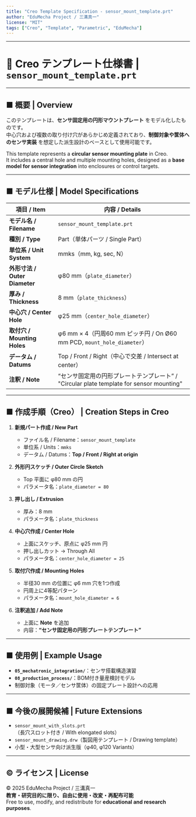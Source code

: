 ```yaml
---
title: "Creo Template Specification - sensor_mount_template.prt"
author: "EduMecha Project / 三溝真一"
license: "MIT"
tags: ["Creo", "Template", "Parametric", "EduMecha"]
---
```


---

# 📐 Creo テンプレート仕様書 | **`sensor_mount_template.prt`**

---

## ■ 概要 | **Overview**

このテンプレートは、**センサ固定用の円形マウントプレート** をモデル化したものです。  
中心穴および複数の取り付け穴があらかじめ定義されており、**制御対象や筐体へのセンサ実装** を想定した派生設計のベースとして使用可能です。  

This template represents a **circular sensor mounting plate** in Creo.  
It includes a central hole and multiple mounting holes, designed as a **base model for sensor integration** into enclosures or control targets.  

---

## ■ モデル仕様 | **Model Specifications**

| **項目 / Item** | **内容 / Details** |
|-----------------|---------------------|
| **モデル名 / Filename** | `sensor_mount_template.prt` |
| **種別 / Type** | Part（単体パーツ / Single Part） |
| **単位系 / Unit System** | mmks（mm, kg, sec, N） |
| **外形寸法 / Outer Diameter** | φ80 mm（`plate_diameter`） |
| **厚み / Thickness** | 8 mm（`plate_thickness`） |
| **中心穴 / Center Hole** | φ25 mm（`center_hole_diameter`） |
| **取付穴 / Mounting Holes** | φ6 mm × 4（円周60 mm ピッチ円 / On Ø60 mm PCD, `mount_hole_diameter`） |
| **データム / Datums** | Top / Front / Right（中心で交差 / Intersect at center） |
| **注釈 / Note** | “センサ固定用の円形プレートテンプレート” / "Circular plate template for sensor mounting" |

---

## ■ 作成手順（Creo） | **Creation Steps in Creo**

1. **新規パート作成 / New Part**  
   - ファイル名 / Filename：`sensor_mount_template`  
   - 単位系 / Units：`mmks`  
   - データム / Datums：**Top / Front / Right at origin**

2. **外形円スケッチ / Outer Circle Sketch**  
   - Top 平面に φ80 mm の円  
   - パラメータ名：`plate_diameter = 80`

3. **押し出し / Extrusion**  
   - 厚み：8 mm  
   - パラメータ名：`plate_thickness`

4. **中心穴作成 / Center Hole**  
   - 上面にスケッチ、原点に φ25 mm 円  
   - 押し出しカット → Through All  
   - パラメータ名：`center_hole_diameter = 25`

5. **取付穴作成 / Mounting Holes**  
   - 半径30 mm の位置に φ6 mm 穴を1つ作成  
   - 円周上に4等配パターン  
   - パラメータ名：`mount_hole_diameter = 6`

6. **注釈追加 / Add Note**  
   - 上面に **Note** を追加  
   - 内容：**“センサ固定用の円形プレートテンプレート”**

---

## ■ 使用例 | **Example Usage**

- **`05_mechatronic_integration/`**：センサ搭載構造演習  
- **`08_production_process/`**：BOM付き量産検討モデル  
- 制御対象（モータ／センサ筐体）の固定プレート設計への応用  

---

## ■ 今後の展開候補 | **Future Extensions**

- `sensor_mount_with_slots.prt`（長穴スロット付き / With elongated slots）  
- `sensor_mount_drawing.drw`（製図用テンプレート / Drawing template）  
- 小型・大型センサ向け派生版（φ40, φ120 Variants）  

---

## © ライセンス | **License**

© 2025 EduMecha Project / 三溝真一  
**教育・研究目的に限り、自由に使用・改変・再配布可能**  
Free to use, modify, and redistribute for **educational and research purposes**.  
